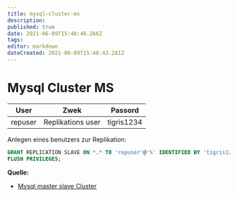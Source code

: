 ```yaml
---
title: mysql-cluster-ms
description: 
published: true
date: 2021-06-09T15:40:48.266Z
tags: 
editor: markdown
dateCreated: 2021-06-09T15:40:43.281Z
---
```


# Mysql Cluster MS

| User | Zwek | Passord |
| :---: | :---: | :---: |
|repuser| Replikations user | tigris1234 |

Anlegen eines benutzers zur Replikation:

```sql
GRANT REPLICATION SLAVE ON *.* TO 'repuser'@'%' IDENTIFIED BY 'tigris1234';
FLUSH PRIVILEGES;

````

**Quelle:**

* [Mysql master slave Cluster](https://www.digitalocean.com/community/tutorials/how-to-set-up-master-slave-replication-in-mysql)